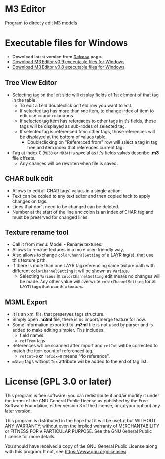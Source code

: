 # M3 Editor
Program to directly edit M3 models

# Executable files for Windows
* Download latest version from [Release](https://github.com/tangorcraft/m3editor/releases) page.
* [Download M3 Editor v0.9 executable files for Windows](https://github.com/tangorcraft/m3editor/releases/download/v0.9/m3editor-win.zip)
* [Download M3 Editor v0.8 executable files for Windows](https://github.com/tangorcraft/m3editor/releases/download/v0.8/m3editor-win.zip)

## Tree View Editor
* Selecting tag on the left side will display fields of 1st element of that tag in the table.
  * To edit a field doubleclick on field row you want to edit.
  * If selected tag has more than one item, to change index of item to edit use `<<` and `>>` buttons.
  * If selected tag item has references to other tags in it's fields, these tags will be displayed as sub-nodes of selected tag.
  * If selected tag is referenced from other tags, those references will be displayed at the bottom of values table.
    * Doubleclicking on "Referenced from" row will select a tag in tag tree and item index that references current tag.
* Tag at index 0 (`MD33` or `MD34`) is special as it's fields values describe **.m3** file offsets.
  * Any changes will be rewriten when file is saved.

## CHAR bulk edit
* Allows to edit all CHAR tags' values in a single action.
* Text can be copied to any text editor and then copied back to apply changes on tags.
* Lines that don't need to be changed can be deleted.
* Number at the start of the line and colon is an index of CHAR tag and must be preserved for changed lines.

## Texture rename tool
* Call it from menu: Model - Rename textures.
* Allows to rename textures in a more user-friendly way.
* Also allows to change `colorChannelSetting` of a LAYR tag(s), that use this texture path.
* If there is more than one LAYR tag referencing same texture path with different `colorChannelSetting` it will be shown as `Various`.
  * Selecting `Various` in `colorChannelSetting` edit means no changes will be made. Any other value will overwrite `colorChannelSetting` for all LAYR tags that use this texture.

## M3ML Export
* It is an xml file, that preserves tags structure.
* Simply open **.m3ml** file, there is no import/merge feature for now.
* Some information exported to **.m3ml** file is not used by parser and is added to make editing simpler. This includes:
  * field names.
  * `refFrom` tags.
* References will be scanned after import and `refCnt` will be corrected to match the item count of referenced tag.
  * `refCnt=0` **or** `refIdx=0` means "No reference".
* `m3tag` tags without `Idx` attribute will be added to the end of tag list.

# License (GPL 3.0 or later)
This program is free software: you can redistribute it and/or modify
it under the terms of the GNU General Public License as published by
the Free Software Foundation, either version 3 of the License, or
(at your option) any later version.

This program is distributed in the hope that it will be useful,
but WITHOUT ANY WARRANTY; without even the implied warranty of
MERCHANTABILITY or FITNESS FOR A PARTICULAR PURPOSE.  See the
GNU General Public License for more details.

You should have received a copy of the GNU General Public License
along with this program.  If not, see <https://www.gnu.org/licenses/>.

